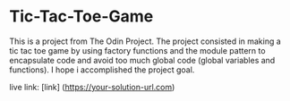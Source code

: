 # Tic-Tac-Toe-Game

This is a project from The Odin Project. The project consisted in making a tic tac toe game by using factory functions and the module pattern to encapsulate code and avoid too much global code (global variables and functions). I hope i accomplished the project goal.

live link: [link] (https://your-solution-url.com)
